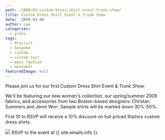 ```yaml
---
path: /2009/04/custom-dress-shirt-event-trunk-show/
title: Custom Dress Shirt Event & Trunk Show
date: '2009-04-06'
author: sam
categories:
  - press
tags:
  - 9tailors
  - bespoke
  - custom
  - custom suit
  - mens fashion
  - menswear
featuredImage: null
---
```

Please join us for our first Custom Dress Shirt Event & Trunk Show.

We'll be featuring our new women's collection, our spring/summer 2009 fabrics, and accessories from two Boston-based designers: Christan Summers and Jenni Won. Sample shirts will be marked down 30%-50%.

First 10 to RSVP will receive a 10% discount on full-priced 9tailors custom dress shirts.

[![](http://1.bp.blogspot.com/_RlJ3L7W6dBw/Sdp2tJKcT5I/AAAAAAAAHa4/CfwCZ0H8wN8/s400/trunkshow_flyer_20090406.gif)](http://1.bp.blogspot.com/_RlJ3L7W6dBw/Sdp2tJKcT5I/AAAAAAAAHa4/CfwCZ0H8wN8/s1600-h/trunkshow_flyer_20090406.gif)
RSVP to the event at {{ site.emails.info }}.